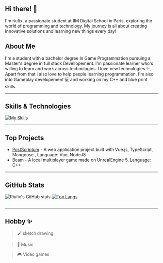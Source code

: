 ## Hi there! 👋

I'm riufix, a passionate student at IIM Digital School in Paris, exploring the world of programming and technology. My journey is all about creating innovative solutions and learning new things every day!

## About Me

I'm a student with a bachelor degree In Game Programmation pursuing a Master's degree in full stack Devellopement. I'm passionate learner who's willing to learn and work across technologies. I love new technologies ✨, Apart from that i also love to help people learning programmation. I'm also into Gameplay developement 💻 and working on my C++ and blue print skills.

____________________________
## Skills & Technologies

[![My Skills](https://skillicons.dev/icons?i=lua,cpp,cs,html,css,nodejs,docker,vue,react,mongodb,express,nextjs,visualstudio,vscode,rider,unity,unreal,git,github&perline=8)](https://skillicons.dev)

____________________________
## Top Projects

- [PostScriptum](https://github.com/Sol1de/hackaton-project) - A web application project built with Vue.js, TypeScript, Mongoose., Language: Vue, NodeJS
- [Beam](https://github.com/TDupuisR/project_BEAM) - A local multiplayer game made on UnrealEngine 5. Language: C++

____________________________
## GitHub Stats

![Riufix's GitHub stats](https://github-readme-stats-sigma-five.vercel.app/api?username=riufix&count_private=true&theme=tokyonight&hide=contribs,prs)
[![Top Langs](https://github-readme-stats.vercel.app/api/top-langs/?username=riufix&layout=compact&theme=dark)](https://github.com/anuraghazra/github-readme-stats)
## 

____________________________
## Hobby ✨

> 🖌 sketch drawing

> 🎵 Music

> 🎮 Video games
